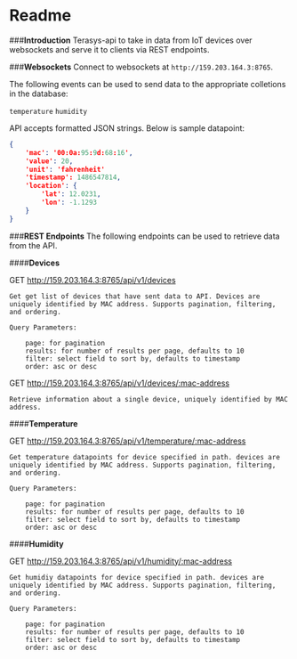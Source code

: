 **Readme**
======
###**Introduction**
Terasys-api to take in data from IoT devices over websockets and serve it to clients via REST endpoints.

###**Websockets**
Connect to websockets at ```http://159.203.164.3:8765```.

The following events can be used to send data to the appropriate colletions in the database:

`temperature`
`humidity`

API accepts formatted JSON strings. Below is sample datapoint:

```json
{
	'mac': '00:0a:95:9d:68:16',
	'value': 20,
	'unit': 'fahrenheit'
	'timestamp': 1486547814,
	'location': {
		'lat': 12.0231,
		'lon': -1.1293
	}
}
```

###**REST Endpoints**
The following endpoints can be used to retrieve data from the API.

####**Devices**

GET http://159.203.164.3:8765/api/v1/devices


	Get get list of devices that have sent data to API. Devices are uniquely identified by MAC address. Supports pagination, filtering, and ordering.

	Query Parameters:

		page: for pagination
		results: for number of results per page, defaults to 10
		filter: select field to sort by, defaults to timestamp
		order: asc or desc

GET http://159.203.164.3:8765/api/v1/devices/:mac-address


	Retrieve information about a single device, uniquely identified by MAC address.

####**Temperature**

GET http://159.203.164.3:8765/api/v1/temperature/:mac-address


	Get temperature datapoints for device specified in path. devices are uniquely identified by MAC address. Supports pagination, filtering, and ordering.

	Query Parameters:

		page: for pagination
		results: for number of results per page, defaults to 10
		filter: select field to sort by, defaults to timestamp
		order: asc or desc

####**Humidity**

GET http://159.203.164.3:8765/api/v1/humidity/:mac-address


	Get humidiy datapoints for device specified in path. devices are uniquely identified by MAC address. Supports pagination, filtering, and ordering.

	Query Parameters:

		page: for pagination
		results: for number of results per page, defaults to 10
		filter: select field to sort by, defaults to timestamp
		order: asc or desc